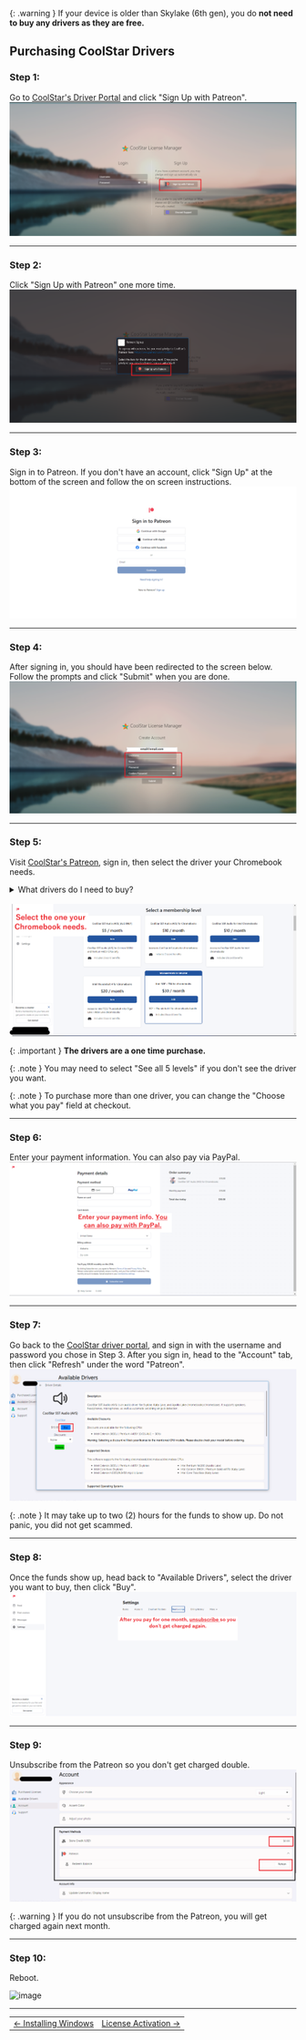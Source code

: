 {: .warning }
If your device is older than Skylake (6th gen), you do **not need to buy any drivers as they are free.** 



## Purchasing CoolStar Drivers

### Step 1:

Go to [CoolStar's Driver Portal](https://coolstar.org/chromebook/driverlicense/login.html) and click "Sign Up with Patreon".
<img src="https://raw.githubusercontent.com/chrultrabook/docs/main/assets/csdriver/step1.png">

--------

### Step 2:

Click "Sign Up with Patreon" one more time.
<img src="https://raw.githubusercontent.com/chrultrabook/docs/main/assets/csdriver/step2.png">

--------

### Step 3:

Sign in to Patreon. If you don't have an account, click "Sign Up" at the bottom of the screen and follow the on screen instructions. 
<img src="https://raw.githubusercontent.com/chrultrabook/docs/main/assets/csdriver/step3.png">

--------

### Step 4:

After signing in, you should have been redirected to the screen below. Follow the prompts and click "Submit" when you are done.
<img src="https://raw.githubusercontent.com/chrultrabook/docs/main/assets/csdriver/step4.png">

--------

### Step 5:

Visit [CoolStar's Patreon](https://www.patreon.com/coolstar), sign in, then select the driver your Chromebook needs.

<details><summary>What drivers do I need to buy?</summary>
<br>
<table>
    <tr>
        <th>CPU Generation</th>
        <th>Paid Drivers</th>
        <th>Notes</th>
    </tr>
    <tr>
        <td> Sandybridge </td>
        <td>n/a</td>
        <td></td>
    </tr>
    <tr>
        <td> Ivybridge </td>
        <td>n/a</td>
        <td></td>
    </tr>
    <tr>
        <td> Haswell </td>
        <td>n/a</td>
        <td></td>
    </tr>
    <tr>
        <td> Broadwell </td>
        <td>n/a</td>
        <td></td>
    </tr>
    <tr>
        <td> Baytrail </td>
        <td>n/a</td>
        <td></td>
    </tr>
    <tr>
        <td> Braswell </td>
        <td>n/a</td>
        <td></td>
    </tr>
    <tr>
        <td> Skylake </td>
        <td>AVS</td>
        <td>Models with a Celeron, Pentium, i3 or m3 CPU are eligible for a AUE discount.</td>
    </tr>
    <tr>
        <td> Apollo Lake </td>
        <td>AVS or SOF</td>
        <td>Can use either SOF or AVS</td>
    </tr>
    <tr>
        <td> Kaby Lake </td>
        <td>AVS</td>
        <td></td>
    </tr>
    <tr>
        <td> Amber Lake </td>
        <td>AVS</td>
        <td></td>
    </tr>
    <tr>
        <td> Gemini Lake </td>
        <td>SOF</td>
        <td></td>
    </tr>
    <tr>
        <td> Comet Lake </td>
        <td>SOF</td>
        <td></td>
    </tr>
    <tr>
        <td> Picasso / Dali </td>
        <td>n/a</td>
        <td></td>
    </tr>
    <tr>
        <td> Tiger Lake </td>
        <td>SOF, TB4</td>
        <td>TB4 and SOF can be purchased as a bundle.</td>
    </tr>
    <tr>
        <td> Jasper Lake </td>
        <td>SOF</td>
        <td></td>
    </tr>
    <tr>
        <td> Alder Lake </td>
        <td>SOF, TB4</td>
        <td>TB4 and SOF can be purchased as a bundle.</td>
    </tr>
</table>
<br>
</details>
<br>


<img src="https://raw.githubusercontent.com/chrultrabook/docs/main/assets/csdriver/step5.png">

{: .important }
**The drivers are a one time purchase.**  

{: .note }
You may need to select "See all 5 levels" if you don't see the driver you want.

{: .note }
To purchase more than one driver, you can change the "Choose what you pay" field at checkout.

--------

### Step 6:

Enter your payment information. You can also pay via PayPal.
<img src="https://raw.githubusercontent.com/chrultrabook/docs/main/assets/csdriver/step6.png">

--------

### Step 7:

Go back to the [CoolStar driver portal](https://coolstar.org/chromebook/driverlicense/login.html), and sign in with the username and password you chose in Step 3. After you sign in, head to the "Account" tab, then click "Refresh" under the word "Patreon".
<img src="https://raw.githubusercontent.com/chrultrabook/docs/main/assets/csdriver/step8.png">

{: .note }
It may take up to  two  (2) hours for the funds to show up. Do not panic, you  did not get scammed. 

--------

### Step 8:
Once the funds show up, head back to "Available Drivers", select the driver you want to buy, then click "Buy".
<img src="https://raw.githubusercontent.com/chrultrabook/docs/main/assets/csdriver/step9.png">

--------

### Step 9:

 Unsubscribe from the Patreon  so you  don't get charged double. 
<img src="https://raw.githubusercontent.com/chrultrabook/docs/main/assets/csdriver/step7.png">

{: .warning }
If you do not unsubscribe from the Patreon, you will get charged again next month.

--------

### Step 10:
Reboot.

![image](https://github.com/chrultrabook/docs/assets/77316348/7202cae6-ac59-493b-b488-880ff313dd8b)

--------

<table>
<tr>
<td class="navtable-l">
<a href="installing-windows.html">← Installing Windows</a> 
</td>
<td class="navtable-r">
<a href="signedlicense.html">License Activation →</a> 
</td>
</tr>
</table>
